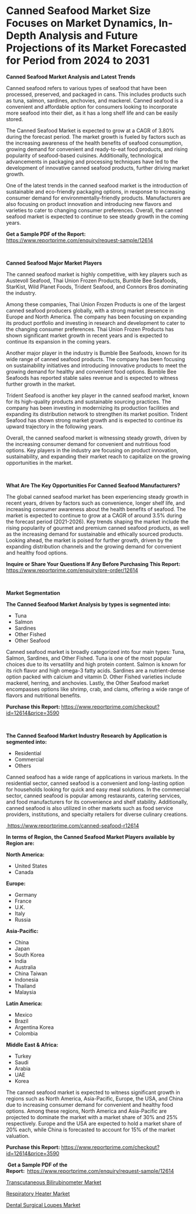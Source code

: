 <p><h1>Canned Seafood Market Size Focuses on Market Dynamics, In-Depth Analysis and Future Projections of its Market Forecasted for Period from 2024 to 2031</h1></p><p><strong>Canned Seafood Market Analysis and Latest Trends</strong></p>
<p><p>Canned seafood refers to various types of seafood that have been processed, preserved, and packaged in cans. This includes products such as tuna, salmon, sardines, anchovies, and mackerel. Canned seafood is a convenient and affordable option for consumers looking to incorporate more seafood into their diet, as it has a long shelf life and can be easily stored.</p><p>The Canned Seafood Market is expected to grow at a CAGR of 3.80% during the forecast period. The market growth is fueled by factors such as the increasing awareness of the health benefits of seafood consumption, growing demand for convenient and ready-to-eat food products, and rising popularity of seafood-based cuisines. Additionally, technological advancements in packaging and processing techniques have led to the development of innovative canned seafood products, further driving market growth.</p><p>One of the latest trends in the canned seafood market is the introduction of sustainable and eco-friendly packaging options, in response to increasing consumer demand for environmentally-friendly products. Manufacturers are also focusing on product innovation and introducing new flavors and varieties to cater to changing consumer preferences. Overall, the canned seafood market is expected to continue to see steady growth in the coming years.</p></p>
<p><strong>Get a Sample PDF of the Report:&nbsp;</strong> <a href="https://www.reportprime.com/enquiry/request-sample/12614">https://www.reportprime.com/enquiry/request-sample/12614</a></p>
<p>&nbsp;</p>
<p><strong>Canned Seafood Major Market Players</strong></p>
<p><p>The canned seafood market is highly competitive, with key players such as Austevoll Seafood, Thai Union Frozen Products, Bumble Bee Seafoods, StarKist, Wild Planet Foods, Trident Seafood, and Connors Bros dominating the industry. </p><p>Among these companies, Thai Union Frozen Products is one of the largest canned seafood producers globally, with a strong market presence in Europe and North America. The company has been focusing on expanding its product portfolio and investing in research and development to cater to the changing consumer preferences. Thai Union Frozen Products has shown significant market growth in recent years and is expected to continue its expansion in the coming years.</p><p>Another major player in the industry is Bumble Bee Seafoods, known for its wide range of canned seafood products. The company has been focusing on sustainability initiatives and introducing innovative products to meet the growing demand for healthy and convenient food options. Bumble Bee Seafoods has reported stable sales revenue and is expected to witness further growth in the market.</p><p>Trident Seafood is another key player in the canned seafood market, known for its high-quality products and sustainable sourcing practices. The company has been investing in modernizing its production facilities and expanding its distribution network to strengthen its market position. Trident Seafood has shown strong market growth and is expected to continue its upward trajectory in the following years.</p><p>Overall, the canned seafood market is witnessing steady growth, driven by the increasing consumer demand for convenient and nutritious food options. Key players in the industry are focusing on product innovation, sustainability, and expanding their market reach to capitalize on the growing opportunities in the market.</p></p>
<p>&nbsp;</p>
<p><strong>What Are The Key Opportunities For Canned Seafood Manufacturers?</strong></p>
<p><p>The global canned seafood market has been experiencing steady growth in recent years, driven by factors such as convenience, longer shelf life, and increasing consumer awareness about the health benefits of seafood. The market is expected to continue to grow at a CAGR of around 3.5% during the forecast period (2021-2026). Key trends shaping the market include the rising popularity of gourmet and premium canned seafood products, as well as the increasing demand for sustainable and ethically sourced products. Looking ahead, the market is poised for further growth, driven by the expanding distribution channels and the growing demand for convenient and healthy food options.</p></p>
<p><strong>Inquire or Share Your Questions If Any Before Purchasing This Report:</strong> <a href="https://www.reportprime.com/enquiry/pre-order/12614">https://www.reportprime.com/enquiry/pre-order/12614</a></p>
<p>&nbsp;</p>
<p><strong>Market Segmentation</strong></p>
<p><strong>The Canned Seafood Market Analysis by types is segmented into:</strong></p>
<p><ul><li>Tuna</li><li>Salmon</li><li>Sardines</li><li>Other Fished</li><li>Other Seafood</li></ul></p>
<p><p>Canned seafood market is broadly categorized into four main types: Tuna, Salmon, Sardines, and Other Fished. Tuna is one of the most popular choices due to its versatility and high protein content. Salmon is known for its rich flavor and high omega-3 fatty acids. Sardines are a nutrient-dense option packed with calcium and vitamin D. Other Fished varieties include mackerel, herring, and anchovies. Lastly, the Other Seafood market encompasses options like shrimp, crab, and clams, offering a wide range of flavors and nutritional benefits.</p></p>
<p><strong>Purchase this Report:&nbsp;</strong><a href="https://www.reportprime.com/checkout?id=12614&price=3590">https://www.reportprime.com/checkout?id=12614&price=3590</a></p>
<p>&nbsp;</p>
<p><strong>The Canned Seafood Market Industry Research by Application is segmented into:</strong></p>
<p><ul><li>Residential</li><li>Commercial</li><li>Others</li></ul></p>
<p><p>Canned seafood has a wide range of applications in various markets. In the residential sector, canned seafood is a convenient and long-lasting option for households looking for quick and easy meal solutions. In the commercial sector, canned seafood is popular among restaurants, catering services, and food manufacturers for its convenience and shelf stability. Additionally, canned seafood is also utilized in other markets such as food service providers, institutions, and specialty retailers for diverse culinary creations.</p></p>
<p><a href="https://www.reportprime.com/canned-seafood-r12614">&nbsp;https://www.reportprime.com/canned-seafood-r12614</a></p>
<p><strong>In terms of Region, the Canned Seafood Market Players available by Region are:</strong></p>
<p>
    <p> <strong> North America: </strong>
        <ul>
            <li>United States</li>
            <li>Canada</li>
        </ul>
        </p> 
    <p> <strong> Europe: </strong>
        <ul>
            <li>Germany</li>
            <li>France</li>
            <li>U.K.</li>
            <li>Italy</li>
            <li>Russia</li>
        </ul>
        </p> 
    <p> <strong> Asia-Pacific: </strong>
        <ul>
            <li>China</li>
            <li>Japan</li>
            <li>South Korea</li>
            <li>India</li>
            <li>Australia</li>
            <li>China Taiwan</li>
            <li>Indonesia</li>
            <li>Thailand</li>
            <li>Malaysia</li>
        </ul>
        </p> 
    <p> <strong> Latin America: </strong>
        <ul>
            <li>Mexico</li>
            <li>Brazil</li>
            <li>Argentina Korea</li>
            <li>Colombia</li>
        </ul>
        </p> 
    <p> <strong> Middle East & Africa: </strong>
        <ul>
            <li>Turkey</li>
            <li>Saudi</li>
            <li>Arabia</li>
            <li>UAE</li>
            <li>Korea</li>
        </ul>
    </p>
    </p>
<p><p>The canned seafood market is expected to witness significant growth in regions such as North America, Asia-Pacific, Europe, the USA, and China due to increasing consumer demand for convenient and healthy food options. Among these regions, North America and Asia-Pacific are projected to dominate the market with a market share of 30% and 25% respectively. Europe and the USA are expected to hold a market share of 20% each, while China is forecasted to account for 15% of the market valuation.</p></p>
<p><strong>Purchase this Report: </strong><a href="https://www.reportprime.com/checkout?id=12614&price=3590">https://www.reportprime.com/checkout?id=12614&price=3590</a></p>
<p>&nbsp;<strong>Get a Sample PDF of the Report:&nbsp;&nbsp;</strong><a href="https://www.reportprime.com/enquiry/request-sample/12614">https://www.reportprime.com/enquiry/request-sample/12614</a></p>
<p><strong></strong></p>
<p><p><a href="https://issuu.com/reportprime-2/docs/transcutaneous-bilirubinometer-market-size-2030.pp">Transcutaneous Bilirubinometer Market</a></p><p><a href="https://issuu.com/reportprime-2/docs/respiratory-heater-market-size-2030.pptx">Respiratory Heater Market</a></p><p><a href="https://issuu.com/reportprime-2/docs/dental-surgical-loupes-market-size-2030.pptx">Dental Surgical Loupes Market</a></p></p>